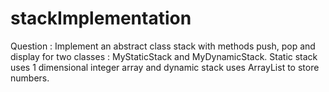 # stackImplementation
Question : Implement an abstract class stack with methods push, pop and display for two classes : MyStaticStack and MyDynamicStack. Static stack uses 1 dimensional integer array and dynamic stack uses ArrayList to store numbers.
